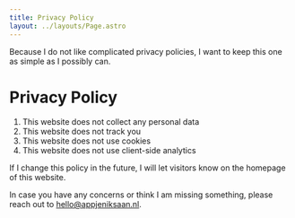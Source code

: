 ```yaml
---
title: Privacy Policy
layout: ../layouts/Page.astro
---
```


Because I do not like complicated privacy policies, I want to keep this one as simple as I possibly can.

# Privacy Policy

1. This website does not collect any personal data
2. This website does not track you
3. This website does not use cookies
4. This website does not use client-side analytics

If I change this policy in the future, I will let visitors know on the homepage of this website.

In case you have any concerns or think I am missing something, please reach out to [hello@appjeniksaan.nl](mailto:hello@appjeniksaan.nl).
